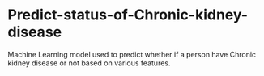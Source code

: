 # Predict-status-of-Chronic-kidney-disease
Machine Learning model used to predict whether if a person have Chronic kidney disease or not based on various features.
